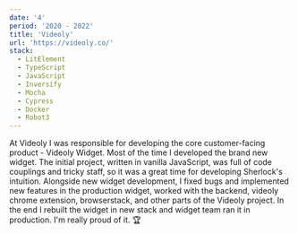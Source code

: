 ```yaml
---
date: '4'
period: '2020 - 2022'
title: 'Videoly'
url: 'https://videoly.co/'
stack:
  - LitElement
  - TypeScript
  - JavaScript
  - Inversify
  - Mocha
  - Cypress
  - Docker
  - Robot3
---
```


At Videoly I was responsible for developing the core customer-facing product - Videoly Widget.
Most of the time I developed the brand new widget. The initial project, written in vanilla JavaScript, was full of code couplings and tricky staff, so it was a great time for developing Sherlock's intuition. Alongside new widget development, I fixed bugs and implemented new features in the production widget, worked with the backend, videoly chrome extension, browserstack, and other parts of the Videoly project. In the end I rebuilt the widget in new stack and widget team ran it in production. I'm really proud of it. 🏆
